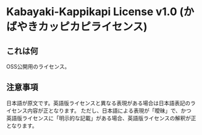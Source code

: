 # Kabayaki-Kappikapi License v1.0 (かばやきカッピカピライセンス)

## これは何

OSS公開用のライセンス。

## 注意事項

日本語が原文です。英語版ライセンスと異なる表現がある場合は日本語表記のライセンス内容が正となります。
ただし、日本語による表現が「曖昧」で、かつ英語版ライセンスに「明示的な記載」がある場合、英語版ライセンスの解釈が正となります。